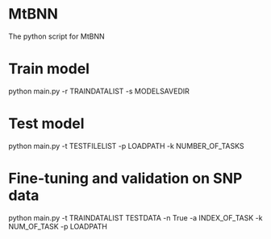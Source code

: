 # MtBNN
The python script for MtBNN

# Train model
python main.py -r TRAINDATALIST -s MODELSAVEDIR 

# Test model
python main.py -t TESTFILELIST -p LOADPATH -k NUMBER_OF_TASKS

# Fine-tuning and validation on SNP data
python main.py -t TRAINDATALIST TESTDATA -n True -a INDEX_OF_TASK -k NUM_OF_TASK -p LOADPATH
